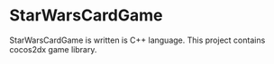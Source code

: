 # StarWarsCardGame
StarWarsCardGame is written is C++ language.
This project contains cocos2dx game library.
